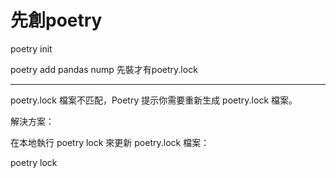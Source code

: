 # 先創poetry

poetry init

poetry add pandas nump 先裝才有poetry.lock

----------------------------------------------------------------------------------------------

poetry.lock 檔案不匹配，Poetry 提示你需要重新生成 poetry.lock 檔案。

解決方案：

在本地執行 poetry lock 來更新 poetry.lock 檔案：

poetry lock
